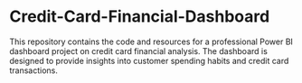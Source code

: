 # Credit-Card-Financial-Dashboard

This repository contains the code and resources for a professional Power BI dashboard project on credit card financial analysis. The dashboard is designed to provide insights into customer spending habits and credit card transactions.
